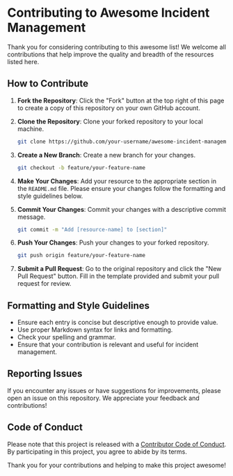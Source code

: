 
# Contributing to Awesome Incident Management

Thank you for considering contributing to this awesome list! We welcome all contributions that help improve the quality and breadth of the resources listed here.

## How to Contribute

1. **Fork the Repository**: Click the "Fork" button at the top right of this page to create a copy of this repository on your own GitHub account.

2. **Clone the Repository**: Clone your forked repository to your local machine.
   ```bash
   git clone https://github.com/your-username/awesome-incident-management.git
   ```

3. **Create a New Branch**: Create a new branch for your changes.
   ```bash
   git checkout -b feature/your-feature-name
   ```

4. **Make Your Changes**: Add your resource to the appropriate section in the `README.md` file. Please ensure your changes follow the formatting and style guidelines below.

5. **Commit Your Changes**: Commit your changes with a descriptive commit message.
   ```bash
   git commit -m "Add [resource-name] to [section]"
   ```

6. **Push Your Changes**: Push your changes to your forked repository.
   ```bash
   git push origin feature/your-feature-name
   ```

7. **Submit a Pull Request**: Go to the original repository and click the "New Pull Request" button. Fill in the template provided and submit your pull request for review.

## Formatting and Style Guidelines

- Ensure each entry is concise but descriptive enough to provide value.
- Use proper Markdown syntax for links and formatting.
- Check your spelling and grammar.
- Ensure that your contribution is relevant and useful for incident management.

## Reporting Issues

If you encounter any issues or have suggestions for improvements, please open an issue on this repository. We appreciate your feedback and contributions!

## Code of Conduct

Please note that this project is released with a [Contributor Code of Conduct](CODE_OF_CONDUCT.md). By participating in this project, you agree to abide by its terms.

Thank you for your contributions and helping to make this project awesome!
